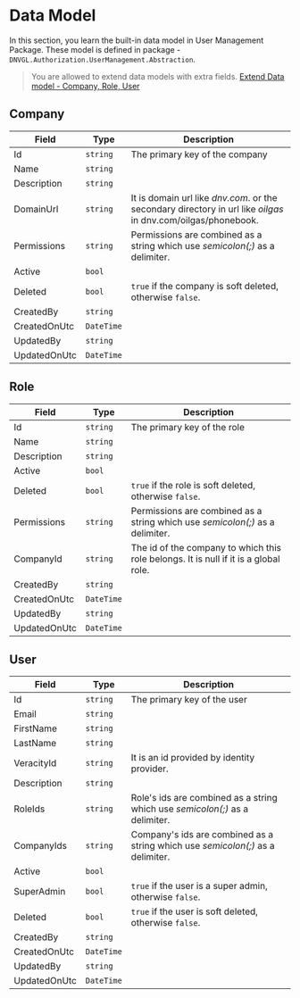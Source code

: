 # Data Model
In this section, you learn the built-in data model in User Management Package. These model is defined in package - `DNVGL.Authorization.UserManagement.Abstraction`.
> You are allowed to extend data models with extra fields. [Extend Data model - Company, Role, User](/userManagement/customModel)

## Company
| Field | Type | Description |
|--|--|--|
| Id | `string` | The primary key of the company |
| Name | `string` | |
| Description | `string` | |
| DomainUrl | `string` | It is domain url like *dnv.com*. or the secondary directory in url like *oilgas* in dnv.com/oilgas/phonebook. |
| Permissions | `string` | Permissions are combined as a string which use *semicolon(;)* as a delimiter. |
| Active | `bool` | |
| Deleted | `bool` | `true` if the company is soft deleted, otherwise `false`. |
| CreatedBy | `string` | |
| CreatedOnUtc | `DateTime` | |
| UpdatedBy | `string` | |
| UpdatedOnUtc | `DateTime` | |

## Role
| Field | Type | Description |
|--|--|--|
| Id | `string` | The primary key of the role |
| Name | `string` | |
| Description | `string` | |
| Active | `bool` | |
| Deleted | `bool` | `true` if the role is soft deleted, otherwise `false`. |
| Permissions | `string` | Permissions are combined as a string which use *semicolon(;)* as a delimiter. |
| CompanyId | `string` | The id of the company to which this role belongs. It is null if it is a global role.|
| CreatedBy | `string` | |
| CreatedOnUtc | `DateTime` | |
| UpdatedBy | `string` | |
| UpdatedOnUtc | `DateTime` | |

## User
| Field | Type | Description |
|--|--|--|
| Id | `string` | The primary key of the user |
| Email | `string` | |
| FirstName | `string` | |
| LastName | `string` | |
| VeracityId | `string` | It is an id provided by identity provider. |
| Description | `string` | |
| RoleIds | `string` | Role's ids are combined as a string which use *semicolon(;)* as a delimiter. |
| CompanyIds | `string` | Company's ids are combined as a string which use *semicolon(;)* as a delimiter. |
| Active | `bool` | |
| SuperAdmin | `bool` | `true` if the user is a super admin, otherwise `false`. |
| Deleted | `bool` | `true` if the user is soft deleted, otherwise `false`. |
| CreatedBy | `string` | |
| CreatedOnUtc | `DateTime` | |
| UpdatedBy | `string` | |
| UpdatedOnUtc | `DateTime` | |
